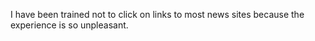 I have been trained not to click on links to most news sites because the experience is so unpleasant.
